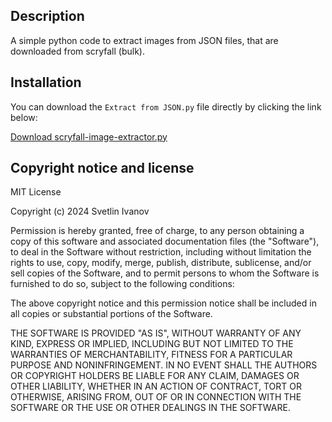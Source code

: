 ## Description
A simple python code to extract images from JSON files, that are downloaded from scryfall (bulk).

## Installation
You can download the `Extract from JSON.py` file directly by clicking the link below:

[Download scryfall-image-extractor.py](https://github.com/dedoZvezdi/scryfall-image-extractor/releases/download/Release/scryfall-image-extractor.py)

## Copyright notice and license

MIT License

Copyright (c) 2024 Svetlin Ivanov

Permission is hereby granted, free of charge, to any person obtaining a copy
of this software and associated documentation files (the "Software"), to deal
in the Software without restriction, including without limitation the rights
to use, copy, modify, merge, publish, distribute, sublicense, and/or sell
copies of the Software, and to permit persons to whom the Software is
furnished to do so, subject to the following conditions:

The above copyright notice and this permission notice shall be included in all
copies or substantial portions of the Software.

THE SOFTWARE IS PROVIDED "AS IS", WITHOUT WARRANTY OF ANY KIND, EXPRESS OR
IMPLIED, INCLUDING BUT NOT LIMITED TO THE WARRANTIES OF MERCHANTABILITY,
FITNESS FOR A PARTICULAR PURPOSE AND NONINFRINGEMENT. IN NO EVENT SHALL THE
AUTHORS OR COPYRIGHT HOLDERS BE LIABLE FOR ANY CLAIM, DAMAGES OR OTHER
LIABILITY, WHETHER IN AN ACTION OF CONTRACT, TORT OR OTHERWISE, ARISING FROM,
OUT OF OR IN CONNECTION WITH THE SOFTWARE OR THE USE OR OTHER DEALINGS IN THE
SOFTWARE.

